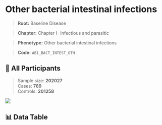 # Other bacterial intestinal infections

> **Root:** Baseline Disease  

> **Chapter:** Chapter I- Infectious and parasitic  

> **Phenotype:** Other bacterial intestinal infections  

> **Code:** `AB1_BACT_INTEST_OTH`

## 🧪 All Participants  
> Sample size: **202027**  
> Cases: **769**  
> Controls: **201258**
<img src="/Sensitive/Figures/ALL/Baseline/AB1_BACT_INTEST_OTH.png"/>

## 📊 Data Table
<CsvTableMRF src="/Sensitive/Data/ALL/Baseline/LG_AB1_BACT_INTEST_OTH.csv"/>

